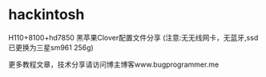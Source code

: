 # hackintosh

H110+8100+hd7850 黑苹果Clover配置文件分享 (注意:无无线网卡，无蓝牙,ssd已更换为三星sm961 256g)

更多教程文章，技术分享请访问博主博客www.bugprogrammer.me